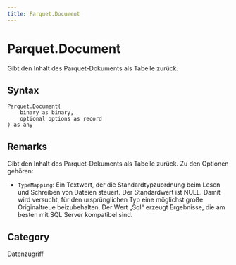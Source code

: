 ```yaml
---
title: Parquet.Document
---
```


# Parquet.Document


Gibt den Inhalt des Parquet-Dokuments als Tabelle zurück.


## Syntax

```powerquery
Parquet.Document(
    binary as binary,
    optional options as record
) as any
```


## Remarks

Gibt den Inhalt des Parquet-Dokuments als Tabelle zurück. Zu den Optionen gehören:    <ul>    <li> <code>TypeMapping</code>: Ein Textwert, der die Standardtypzuordnung beim Lesen und Schreiben von Dateien steuert. Der Standardwert ist NULL. Damit wird versucht, für den ursprünglichen Typ eine möglichst große Originaltreue beizubehalten. Der Wert „Sql“ erzeugt Ergebnisse, die am besten mit SQL Server kompatibel sind.</li>    </ul>



## Category
Datenzugriff
